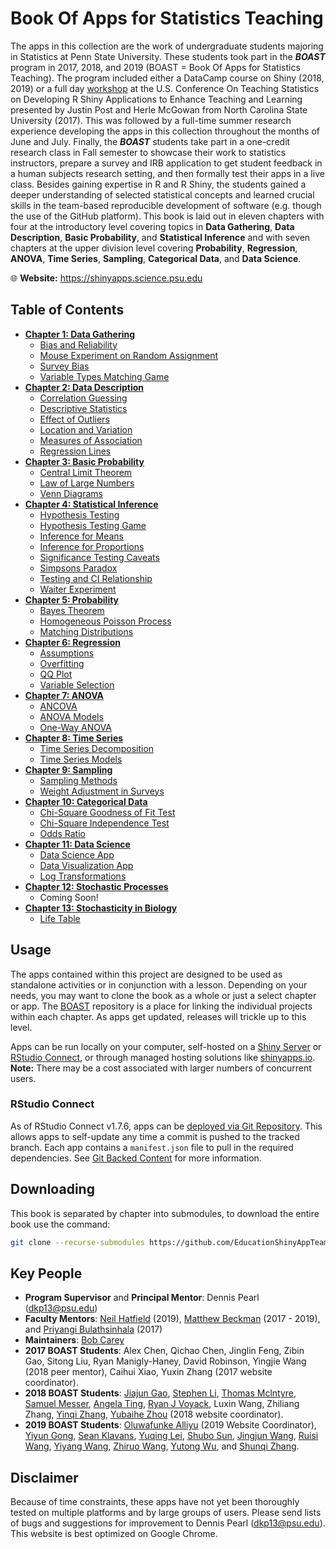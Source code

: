 # Book Of Apps for Statistics Teaching

The apps in this collection are the work of undergraduate students majoring in Statistics at Penn State University. These students took part in the **_BOAST_** program in 2017, 2018, and 2019 (BOAST = Book Of Apps for Statistics Teaching). The program included either a DataCamp course on Shiny (2018, 2019) or a full day [workshop](https://www.causeweb.org/cause/uscots/uscots17/workshop/5) at the U.S. Conference On Teaching Statistics on Developing R Shiny Applications to Enhance Teaching and Learning presented by Justin Post and Herle McGowan from North Carolina State University (2017). This was followed by a full-time summer research experience developing the apps in this collection throughout the months of June and July. Finally, the **_BOAST_** students take part in a one-credit research class in Fall semester to showcase their work to statistics instructors, prepare a survey and IRB application to get student feedback in a human subjects research setting, and then formally test their apps in a live class. Besides gaining expertise in R and R Shiny, the students gained a deeper understanding of selected statistical concepts and learned crucial skills in the team-based reproducible development of software (e.g. though the use of the GitHub platform). This book is laid out in eleven chapters with four at the introductory level covering topics in **Data Gathering**, **Data Description**, **Basic Probability**, and **Statistical Inference** and with seven chapters at the upper division level covering **Probability**, **Regression**, **ANOVA**, **Time Series**, **Sampling**, **Categorical Data**, and **Data Science**.

:globe_with_meridians: **Website:** https://shinyapps.science.psu.edu

## Table of Contents
- [**Chapter 1: Data Gathering**](https://github.com/EducationShinyAppTeam/01-Data_Gathering)
  - [Bias and Reliability](https://github.com/EducationShinyAppTeam/Bias_and_Reliability)
  - [Mouse Experiment on Random Assignment](https://github.com/EducationShinyAppTeam/Mouse_Experiment_on_Random_Assignment)
  - [Survey Bias](https://github.com/EducationShinyAppTeam/Survey_Bias)
  - [Variable Types Matching Game](https://github.com/EducationShinyAppTeam/Variable_Types_Matching_Game)
- [**Chapter 2: Data Description**](https://github.com/EducationShinyAppTeam/02-Data_Description)
  - [Correlation Guessing](https://github.com/EducationShinyAppTeam/Correlation_Guessing)
  - [Descriptive Statistics](https://github.com/EducationShinyAppTeam/Descriptive_Statistics)
  - [Effect of Outliers](https://github.com/EducationShinyAppTeam/Effect_of_Outliers)
  - [Location and Variation](https://github.com/EducationShinyAppTeam/Location_and_Variation)
  - [Measures of Association](https://github.com/EducationShinyAppTeam/Measures_of_Association)
  - [Regression Lines](https://github.com/EducationShinyAppTeam/Regression_Lines)
- [**Chapter 3: Basic Probability**](https://github.com/EducationShinyAppTeam/03-Basic_Probability)
  - [Central Limit Theorem](https://github.com/EducationShinyAppTeam/Central_Limit_Theorem)
  - [Law of Large Numbers](https://github.com/EducationShinyAppTeam/Law_of_Large_Numbers)
  - [Venn Diagrams](https://github.com/EducationShinyAppTeam/Venn_Diagrams)
- [**Chapter 4: Statistical Inference**](https://github.com/EducationShinyAppTeam/04-Statistical_Inference)
  - [Hypothesis Testing](https://github.com/EducationShinyAppTeam/Hypothesis_Testing)
  - [Hypothesis Testing Game](https://github.com/EducationShinyAppTeam/Hypothesis_Testing_Game)
  - [Inference for Means](https://github.com/EducationShinyAppTeam/Inference_for_Means)
  - [Inference for Proportions](https://github.com/EducationShinyAppTeam/Inference_for_Proportions)
  - [Significance Testing Caveats](https://github.com/EducationShinyAppTeam/Significance_Testing_Caveats)
  - [Simpsons Paradox](https://github.com/EducationShinyAppTeam/Simpsons_Paradox)
  - [Testing and CI Relationship](https://github.com/EducationShinyAppTeam/Testing_and_CI_Relationship)
  - [Waiter Experiment](https://github.com/EducationShinyAppTeam/Waiter_Experiment)
- [**Chapter 5: Probability**](https://github.com/EducationShinyAppTeam/05-Probability)
  - [Bayes Theorem](https://github.com/EducationShinyAppTeam/Bayes_Theorem)
  - [Homogeneous Poisson Process](https://github.com/EducationShinyAppTeam/Homogeneous_Poisson_Process)
  - [Matching Distributions](https://github.com/EducationShinyAppTeam/Matching_Distributions)
- [**Chapter 6: Regression**](https://github.com/EducationShinyAppTeam/06-Regression)
  - [Assumptions](https://github.com/EducationShinyAppTeam/Assumptions)
  - [Overfitting](https://github.com/EducationShinyAppTeam/Overfitting)
  - [QQ Plot](https://github.com/EducationShinyAppTeam/QQ_Plot)
  - [Variable Selection](https://github.com/EducationShinyAppTeam/Variable_Selection)
- [**Chapter 7: ANOVA**](https://github.com/EducationShinyAppTeam/07-ANOVA)
  - [ANCOVA](https://github.com/EducationShinyAppTeam/ANCOVA)
  - [ANOVA Models](https://github.com/EducationShinyAppTeam/ANOVA_Models)
  - [One-Way ANOVA](https://github.com/EducationShinyAppTeam/OneWay_ANOVA)
- [**Chapter 8: Time Series**](https://github.com/EducationShinyAppTeam/08-Time_Series)
  - [Time Series Decomposition](https://github.com/EducationShinyAppTeam/Time_Series_Decomposition)
  - [Time Series Models](https://github.com/EducationShinyAppTeam/Time_Series_Models)
- [**Chapter 9: Sampling**](https://github.com/EducationShinyAppTeam/09-Sampling)
  - [Sampling Methods](https://github.com/EducationShinyAppTeam/Sampling_Methods)
  - [Weight Adjustment in Surveys](https://github.com/EducationShinyAppTeam/Weight_Adjustment_in_Surveys)
- [**Chapter 10: Categorical Data**](https://github.com/EducationShinyAppTeam/10-Categorical_Data)
  - [Chi-Square Goodness of Fit Test](https://github.com/EducationShinyAppTeam/ChiSquare_Goodness_of_Fit_Test)
  - [Chi-Square Independence Test](https://github.com/EducationShinyAppTeam/ChiSquare_Independence_Test)
  - [Odds Ratio](https://github.com/EducationShinyAppTeam/Odds_Ratio)
- [**Chapter 11: Data Science**](https://github.com/EducationShinyAppTeam/11-Data_Science)
  - [Data Science App](https://github.com/EducationShinyAppTeam/Data_Science_App)
  - [Data Visualization App](https://github.com/EducationShinyAppTeam/Data_Visualization)
  - [Log Transformations](https://github.com/EducationShinyAppTeam/Log_Transformations)
- [**Chapter 12: Stochastic Processes**](https://github.com/EducationShinyAppTeam/12-Stochastic_Processes)
  - Coming Soon!
- [**Chapter 13: Stochasticity in Biology**](https://github.com/EducationShinyAppTeam/13-Stochasticity_in_Biology)
  - [Life Table](https://github.com/EducationShinyAppTeam/Life_Table)

## Usage
The apps contained within this project are designed to be used as standalone activities or in conjunction with a lesson. Depending on your needs, you may want to clone the book as a whole or just a select chapter or app. The [BOAST](https://github.com/EducationShinyAppTeam/BOAST) repository is a place for linking the individual projects within each chapter. As apps get updated, releases will trickle up to this level.

Apps can be run locally on your computer, self-hosted on a [Shiny Server](https://www.rstudio.com/products/shiny/download-server/) or [RStudio Connect](https://www.rstudio.com/products/connect/), or through managed hosting solutions like [shinyapps.io](https://www.shinyapps.io/). **Note:** There may be a cost associated with larger numbers of concurrent users.

### RStudio Connect
As of RStudio Connect v1.7.6, apps can be [deployed via Git Repository](https://blog.rstudio.com/2019/06/24/rstudio-connect-1-7-6/). This allows apps to self-update any time a commit is pushed to the tracked branch. Each app contains a `manifest.json` file to pull in the required dependencies. See [Git Backed Content](https://docs.rstudio.com/connect/user/git-backed.html) for more information.

## Downloading
This book is separated by chapter into submodules, to download the entire book use the command:
```bash
git clone --recurse-submodules https://github.com/EducationShinyAppTeam/BOAST
```

## Key People
- **Program Supervisor** and **Principal Mentor**: Dennis Pearl (dkp13@psu.edu)
- **Faculty Mentors**: [Neil Hatfield](https://github.com/neilhatfield) (2019), [Matthew Beckman](https://github.com/mdbeckman) (2017 - 2019), and [Priyangi Bulathsinhala](https://stat.psu.edu/people/pkb7) (2017)
- **Maintainers**: [Bob Carey](https://github.com/rpc5102)
- **2017 BOAST Students**: Alex Chen, Qichao Chen, Jinglin Feng, Zibin Gao, Sitong Liu, Ryan Manigly-Haney, David Robinson, Yingjie Wang (2018 peer mentor), Caihui Xiao, Yuxin Zhang (2017 website coordinator).
- **2018 BOAST Students**: [Jiajun Gao](https://github.com/jiajungao), [Stephen Li](https://github.com/stephenkl97), [Thomas Mclntyre](https://github.com/tjmcintyre), [Samuel Messer](https://github.com/snmesser), [Angela Ting](https://github.com/angelating26), [Ryan J Voyack](https://github.com/ryanvoyack), Luxin Wang, Zhiliang Zhang, [Yinqi Zhang](https://github.com/AnnaZhang-JMK), [Yubaihe Zhou](https://github.com/YubaiheYJZ5134) (2018 website coordinator).
- **2019 BOAST Students**: [Oluwafunke Alliyu](https://github.com/oralliyu) (2019 Website Coordinator), [Yiyun Gong](https://github.com/YvnGong), [Sean Klavans](https://github.com/seank22), [Yuqing Lei](https://github.com/yul353), [Shubo Sun](https://github.com/sms7516), [Jingjun Wang](https://github.com/Evawang77), [Ruisi Wang](https://github.com/ruiswang), [Yiyang  Wang](https://github.com/AnnaZhang-JMK), [Zhiruo Wang](https://github.com/zeroxww), [Yutong Wu](https://github.com/YwuBloom416), and [Shunqi Zhang](https://github.com/JohnsonShunqi).

## Disclaimer
Because of time constraints, these apps have not yet been thoroughly tested on multiple platforms and by large groups of users. Please send lists of bugs and suggestions for improvement to Dennis Pearl (dkp13@psu.edu). This website is best optimized on Google Chrome.
